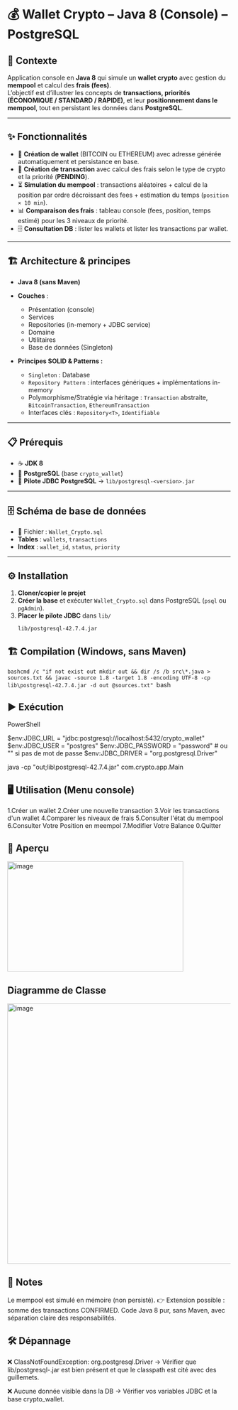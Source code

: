 # 💰 Wallet Crypto – Java 8 (Console) – PostgreSQL

## 📌 Contexte
Application console en **Java 8** qui simule un **wallet crypto** avec gestion du **mempool** et calcul des **frais (fees)**.  
L’objectif est d’illustrer les concepts de **transactions, priorités (ÉCONOMIQUE / STANDARD / RAPIDE)**, et leur **positionnement dans le mempool**, tout en persistant les données dans **PostgreSQL**.

---

## ✨ Fonctionnalités

- 🔐 **Création de wallet** (BITCOIN ou ETHEREUM) avec adresse générée automatiquement et persistance en base.  
- 💸 **Création de transaction** avec calcul des frais selon le type de crypto et la priorité (**PENDING**).  
- ⏳ **Simulation du mempool** : transactions aléatoires + calcul de la position par ordre décroissant des fees + estimation du temps (`position × 10 min`).  
- 📊 **Comparaison des frais** : tableau console (fees, position, temps estimé) pour les 3 niveaux de priorité.  
- 🗄️ **Consultation DB** : lister les wallets et lister les transactions par wallet.  

---

## 🏗️ Architecture & principes

- **Java 8 (sans Maven)**
- **Couches** :  
  - Présentation (console)  
  - Services  
  - Repositories (in-memory + JDBC service)  
  - Domaine  
  - Utilitaires  
  - Base de données (Singleton)  

- **Principes SOLID & Patterns :**
  - `Singleton` : Database  
  - `Repository Pattern` : interfaces génériques + implémentations in-memory  
  - Polymorphisme/Stratégie via héritage : `Transaction` abstraite, `BitcoinTransaction`, `EthereumTransaction`  
  - Interfaces clés : `Repository<T>`, `Identifiable`  

---

## 📋 Prérequis

- ☕ **JDK 8**  
- 🐘 **PostgreSQL** (base `crypto_wallet`)  
- 📂 **Pilote JDBC PostgreSQL** → `lib/postgresql-<version>.jar`  

---

## 🗄️ Schéma de base de données

- 📄 Fichier : `Wallet_Crypto.sql`  
- **Tables** : `wallets`, `transactions`  
- **Index** : `wallet_id`, `status`, `priority`  


---

## ⚙️ Installation

1. **Cloner/copier le projet**
2. **Créer la base** et exécuter `Wallet_Crypto.sql` dans PostgreSQL (`psql` ou `pgAdmin`).  
3. **Placer le pilote JDBC** dans `lib/`  
   ```bash
   lib/postgresql-42.7.4.jar

## 🏗️ Compilation (Windows, sans Maven)
```bashcmd /c "if not exist out mkdir out && dir /s /b src\*.java > sources.txt && javac -source 1.8 -target 1.8 -encoding UTF-8 -cp lib\postgresql-42.7.4.jar -d out @sources.txt" ```bash

## ▶️ Exécution

PowerShell 

$env:JDBC_URL = "jdbc:postgresql://localhost:5432/crypto_wallet"
$env:JDBC_USER = "postgres"
$env:JDBC_PASSWORD = "password"   # ou "" si pas de mot de passe
$env:JDBC_DRIVER = "org.postgresql.Driver"

java -cp "out;lib\postgresql-42.7.4.jar" com.crypto.app.Main



## 🖥️ Utilisation (Menu console)

1.Créer un wallet
2.Créer une nouvelle transaction
3.Voir les transactions d'un wallet
4.Comparer les niveaux de frais
5.Consulter l'état du mempool
6.Consulter Votre Position en meempol
7.Modifier Votre Balance
0.Quitter


## 📸 Aperçu

<img width="397" height="248" alt="image" src="https://github.com/user-attachments/assets/da00c583-4cef-4588-9c59-ec4a6d4c82cd" />

## Diagramme de Classe
<img width="1022" height="586" alt="image" src="https://github.com/user-attachments/assets/b4c54055-699a-42c0-a2aa-3b84ac18597e" />

## 📝 Notes

Le mempool est simulé en mémoire (non persisté).
👉 Extension possible : somme des transactions CONFIRMED.
Code Java 8 pur, sans Maven, avec séparation claire des responsabilités.

## 🛠️ Dépannage

❌ ClassNotFoundException: org.postgresql.Driver
→ Vérifier que lib/postgresql-<version>.jar est bien présent et que le classpath est cité avec des guillemets.

❌ Aucune donnée visible dans la DB
→ Vérifier vos variables JDBC et la base crypto_wallet.






